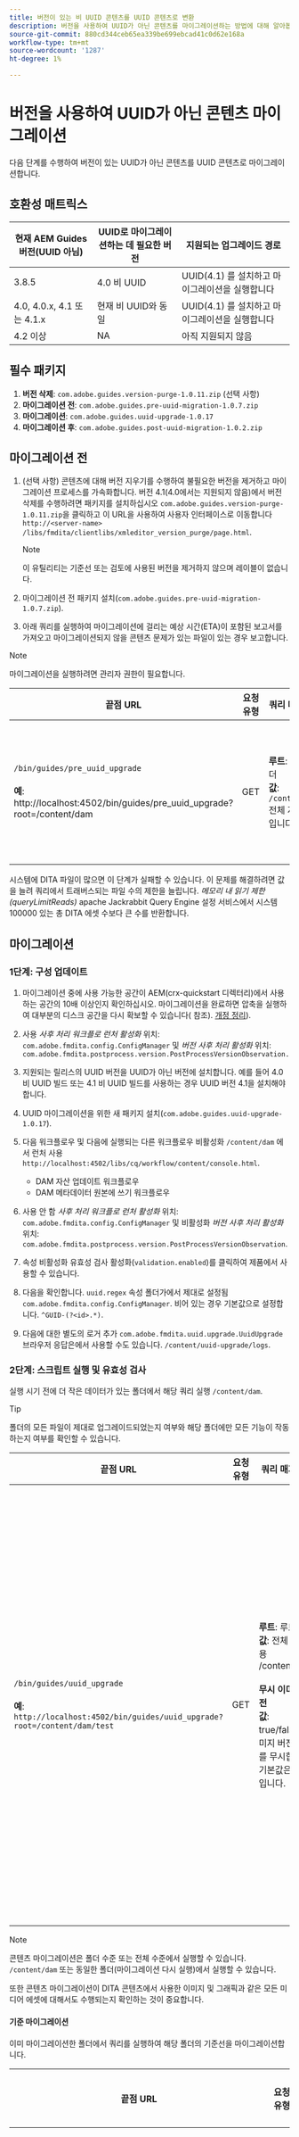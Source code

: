 ```yaml
---
title: 버전이 있는 비 UUID 콘텐츠를 UUID 콘텐츠로 변환
description: 버전을 사용하여 UUID가 아닌 콘텐츠를 마이그레이션하는 방법에 대해 알아봅니다.
source-git-commit: 880cd344ceb65ea339be699ebcad41c0d62e168a
workflow-type: tm+mt
source-wordcount: '1287'
ht-degree: 1%

---
```


# 버전을 사용하여 UUID가 아닌 콘텐츠 마이그레이션

다음 단계를 수행하여 버전이 있는 UUID가 아닌 콘텐츠를 UUID 콘텐츠로 마이그레이션합니다.

## 호환성 매트릭스

| 현재 AEM Guides 버전(UUID 아님) | UUID로 마이그레이션하는 데 필요한 버전 | 지원되는 업그레이드 경로 |
|---|---|---|
| 3.8.5 | 4.0 비 UUID | UUID(4.1) 를 설치하고 마이그레이션을 실행합니다 |
| 4.0, 4.0.x, 4.1 또는 4.1.x | 현재 비 UUID와 동일 | UUID(4.1) 를 설치하고 마이그레이션을 실행합니다 |
| 4.2 이상 | NA | 아직 지원되지 않음 |

## 필수 패키지

1. **버전 삭제**: `com.adobe.guides.version-purge-1.0.11.zip` (선택 사항)
1. **마이그레이션 전**: `com.adobe.guides.pre-uuid-migration-1.0.7.zip`
1. **마이그레이션**: `com.adobe.guides.uuid-upgrade-1.0.17`
1. **마이그레이션 후**: `com.adobe.guides.post-uuid-migration-1.0.2.zip`


## 마이그레이션 전

1. (선택 사항) 콘텐츠에 대해 버전 지우기를 수행하여 불필요한 버전을 제거하고 마이그레이션 프로세스를 가속화합니다. 버전 4.1(4.0에서는 지원되지 않음)에서 버전 삭제를 수행하려면 패키지를 설치하십시오 `com.adobe.guides.version-purge-1.0.11.zip`을 클릭하고 이 URL을 사용하여 사용자 인터페이스로 이동합니다 `http://<server-name> /libs/fmdita/clientlibs/xmleditor_version_purge/page.html`.

   >[!NOTE]
   >
   >이 유틸리티는 기준선 또는 검토에 사용된 버전을 제거하지 않으며 레이블이 없습니다.
1. 마이그레이션 전 패키지 설치(`com.adobe.guides.pre-uuid-migration-1.0.7.zip`).

1. 아래 쿼리를 실행하여 마이그레이션에 걸리는 예상 시간(ETA)이 포함된 보고서를 가져오고 마이그레이션되지 않을 콘텐츠 문제가 있는 파일이 있는 경우 보고합니다.

>[!NOTE]
>
>마이그레이션을 실행하려면 관리자 권한이 필요합니다.


| 끝점 URL | 요청 유형 | 쿼리 매개 변수 | 예상 결과 |
|---|---|---|---|
| `/bin/guides/pre_uuid_upgrade` <br> <br>**예**: http://localhost:4502/bin/guides/pre_uuid_upgrade?root=/content/dam | GET | **루트**: 루트 폴더<br> **값**: `/content/dam` 전체 저장소용입니다. | 마이그레이션 전 보고서(.csv)가 만들어지고 파일 수, 총 버전 및 오류가 표시됩니다. <br><br> **샘플 출력**:<br>루트 폴더: /content/dam <br>총 파일 수: 2697 <br>총 버전: 10380 <br>오류가 발생한 파일 수: 28 <br>자세한 보고서는 AEM CRX를 통해 다음 위치에서 사용할 수 있습니다. `/content/uuid-pgrade/UuidMigrationReport_1688400131039.csv` |

시스템에 DITA 파일이 많으면 이 단계가 실패할 수 있습니다. 이 문제를 해결하려면 값을 늘려 쿼리에서 트래버스되는 파일 수의 제한을 늘립니다. *메모리 내 읽기 제한(queryLimitReads)* apache Jackrabbit Query Engine 설정 서비스에서 시스템100000 있는 총 DITA 에셋 수보다 큰 수를 반환합니다.

## 마이그레이션

### 1단계: 구성 업데이트

1. 마이그레이션 중에 사용 가능한 공간이 AEM(crx-quickstart 디렉터리)에서 사용하는 공간의 10배 이상인지 확인하십시오. 마이그레이션을 완료하면 압축을 실행하여 대부분의 디스크 공간을 다시 확보할 수 있습니다( 참조). [개정 정리](https://experienceleague.adobe.com/docs/experience-manager-65/deploying/deploying/revision-cleanup.html?lang=en)).

1. 사용 *사후 처리 워크플로 런처 활성화* 위치: `com.adobe.fmdita.config.ConfigManager` 및 *버전 사후 처리 활성화* 위치: `com.adobe.fmdita.postprocess.version.PostProcessVersionObservation.`

1. 지원되는 릴리스의 UUID 버전을 UUID가 아닌 버전에 설치합니다. 예를 들어 4.0 비 UUID 빌드 또는 4.1 비 UUID 빌드를 사용하는 경우 UUID 버전 4.1을 설치해야 합니다.

1. UUID 마이그레이션을 위한 새 패키지 설치(`com.adobe.guides.uuid-upgrade-1.0.17`).

1. 다음 워크플로우 및 다음에 실행되는 다른 워크플로우 비활성화 `/content/dam` 에서 런처 사용 `http://localhost:4502/libs/cq/workflow/content/console.html`.

   * DAM 자산 업데이트 워크플로우
   * DAM 메타데이터 원본에 쓰기 워크플로우

1. 사용 안 함 *사후 처리 워크플로 런처 활성화* 위치: `com.adobe.fmdita.config.ConfigManager` 및 비활성화 *버전 사후 처리 활성화* 위치: `com.adobe.fmdita.postprocess.version.PostProcessVersionObservation`.

1. 속성 비활성화 유효성 검사 활성화(`validation.enabled`)를 클릭하여 제품에서 사용할 수 있습니다.

1. 다음을 확인합니다. `uuid.regex` 속성 폴더가에서 제대로 설정됨 `com.adobe.fmdita.config.ConfigManager`. 비어 있는 경우 기본값으로 설정합니다. `^GUID-(?<id>.*)`.
1. 다음에 대한 별도의 로거 추가 `com.adobe.fmdita.uuid.upgrade.UuidUpgrade` 브라우저 응답은에서 사용할 수도 있습니다. `/content/uuid-upgrade/logs`.

### 2단계: 스크립트 실행 및 유효성 검사

실행 시기 전에 더 작은 데이터가 있는 폴더에서 해당 쿼리 실행 `/content/dam`.

>[!TIP]
>
>폴더의 모든 파일이 제대로 업그레이드되었는지 여부와 해당 폴더에만 모든 기능이 작동하는지 여부를 확인할 수 있습니다.

| 끝점 URL | 요청 유형 | 쿼리 매개 변수 | 예상 결과 |
|---|---|---|---|
| `/bin/guides/uuid_upgrade`<br><br> **예**: `http://localhost:4502/bin/guides/uuid_upgrade?root=/content/dam/test` | GET | **루트**: 루트 폴더 <br>**값**: 전체 저장소용 /content/dam.<br><br>**무시 이미지 버전**<br> **값**: true/false(이미지 버전 처리를 무시합니다. 기본값은 false입니다. | 파일 목록이 있는 마이그레이션 보고서가 마이그레이션되었습니다. 업그레이드하지 못했습니다. 업그레이드했지만 오류가 발생했습니다. 총 소요 시간이 있습니다. <br><br> **샘플 출력**: <br> [정보] 파일 목록 실패:0 <br>[정보] 아니. 개 중 개 파일 업그레이드 성공: 2241 <br>[정보] 아니. 개 중 개 파일이 오류와 함께 업그레이드됨: 28 <br>[정보] 아니. 개 중 개 파일 업그레이드 실패: 0 <br> [정보] 총 소요 시간: 0:37:03.131 |

>[!NOTE]
>
> 콘텐츠 마이그레이션은 폴더 수준 또는 전체 수준에서 실행할 수 있습니다. `/content/dam` 또는 동일한 폴더(마이그레이션 다시 실행)에서 실행할 수 있습니다.

또한 콘텐츠 마이그레이션이 DITA 콘텐츠에서 사용한 이미지 및 그래픽과 같은 모든 미디어 에셋에 대해서도 수행되는지 확인하는 것이 중요합니다.

#### 기준 마이그레이션

이미 마이그레이션한 폴더에서 쿼리를 실행하여 해당 폴더의 기준선을 마이그레이션합니다.

| 끝점 URL | 요청 유형 | 쿼리 매개 변수 | 예상 결과 |
|---|---|---|---|
| `/bin/guides/baseline_uuid_upgrade`<br><br> **예**: ` http://localhost:4502/bin/guides/baseline_uuid_upgrade?root=/content/dam/test` | GET | **루트**: 루트 폴더 <br> **값**: 전체 저장소용 /content/dam. <br><br> **무시 이미지 버전**<br> **값**: true/false <br>이미지 버전 처리를 무시합니다. 기본값은 false입니다. <br><br> **doReview** <br> **값**: true/false <br> (리뷰를 업그레이드해야 하거나 업그레이드하지 말아야 하는 경우). 기본값은 false입니다.) 파일 목록이 있는 마이그레이션 보고서가 마이그레이션되었습니다. 업그레이드하지 못했습니다. 업그레이드했지만 오류가 발생했습니다. 총 소요 시간이 있습니다. <br> <br> **샘플 출력**:<br>[정보] 파일 목록 실패 <br> [정보] 아니. 개 중 개 파일이 2241로 업그레이드됨<br> [정보] 아니. 개 중 개 파일이 오류와 함께 업그레이드됨 28<br>[정보] 아니. 개 중 개의 파일이 업그레이드되지 않음<br>[정보] 총 소요 시간: 0:37:03.131 |


### 3단계: 구성 복원

서버가 성공적으로 마이그레이션되면 사후 처리, 태그 지정 및 다음 워크플로(마이그레이션 도중 초기에 비활성화된 다른 모든 워크플로 포함)를 활성화하여 서버에서 계속 작업할 수 있습니다.

* DAM 자산 업데이트 워크플로우
* DAM 메타데이터 워크플로우

>[!NOTE]
>
>일부 파일이 처리되지 않거나 마이그레이션 전에 손상되어 마이그레이션 전에 손상되고 마이그레이션 후에도 손상된 상태를 유지합니다.

## 마이그레이션 유효성 검사

1. UUID 마이그레이션 후 패키지 설치(`com.adobe.guides.post-uuid-migration-1.0.2.zip`).

1. 다음 쿼리를 실행하여 마이그레이션 도중 링크가 끊어지지 않은 오류가 없는지 확인합니다. 이 스크립트는 이전에 끊어진 적이 없지만 어떤 이유로든 현재 끊어진 링크가 있는지 식별합니다.

   | 끝점 URL | 요청 유형 | 쿼리 매개 변수 | 예상 결과 |
   |---|---|---|---|
   | `/bin/guides/get_broken_links` <br> <br> **예**:<br>`http://localhost:4502/bin/guides/get_broken_links` | GET | NA | UUID가 끊어진 총 파일 수와 해당 파일 경로가 포함된 마이그레이션 보고서. <br> <br> **샘플 출력**:<br>[디버그] 콘텐츠에서 이러한 GUID가 모두 사용되는지 확인하고 있습니다.<br>[디버그] 손상된 UUID가 있을 수 있는 총 파일 수: 0 <br>[디버그] UUID가 손상되었을 수 있는 경로:0 |

1. 마이그레이션이 완료되면 압축을 실행하여 대부분의 디스크 공간을 확보할 수 있습니다( 참조). `https://experienceleague.adobe.com/docs/experience-manager-65/deploying/deploying/revision-cleanup.html?lang=en`).

## 델타 컨텐츠 마이그레이션

1. 델타 컨텐츠를 활성 서버(비 UUID)에서 현재 UUID 서버로 마이그레이션하려면 비 UUID 서버에 마이그레이션 전 스크립트를 설치합니다.

1. 전체 데이터 세트(또는 하위 폴더)에 대해 다음 쿼리를 실행하여 지정된 타임스탬프 후에 수정된 모든 파일을 식별하고 내보냅니다. 타임스탬프는 날짜 및 시간( YYYY-MM-DDTHH)에 대해 ISO8601 형식을 사용합니다:mm:YYYY-MM-DD와 같은 부분 표현도 사용할 수 있습니다.

   | 끝점 URL | 요청 유형 | 쿼리 매개 변수 | 예상 결과 |
   |---|---|---|---|
   | `/bin/guides/data_export`<br><br>**예**: <br> `http://localhost:4502/bin/guides/data_export?timestamp=2023-07-11&root=/content/dam` | GET | **timestamp** <br> **값**: YYYY-MM-DD<br><br> **루트**: 루트 폴더 <br> **값**: `/content/dam` 전체 저장소용입니다. | 델타 컨텐츠가 있는 zip 파일이 /var/dxml/exports에 생성됩니다. <br> <br>**샘플**: dataexport_1689761491218.zip (파일이 생성됨) |

1. 스크립트로 내보낸 zip 파일을 다운로드합니다. 응답의 마지막 행은 생성된 zip 파일의 경로(시스템의 /var/dxml/exports에 저장됨)를 제공해야 합니다.

1. Assets UI의 원하는 경로에서 zip 파일을 uuid 서버에 업로드합니다.

1. 마이그레이션 후 패키지가 UUID 서버에 설치되었는지 확인합니다.

1. 다음 주어진 쿼리를 실행하여 업로드된 zip 파일에서 시스템으로 델타 컨텐츠를 가져옵니다. 데이터를 제대로 식별하고 처리하려면 쿼리에 업로드된 zip 파일의 경로가 포함되어야 합니다.

   | 끝점 URL | 요청 유형 | 쿼리 매개 변수 | 예상 결과 |
   |---|---|---|---|
   | `/bin/guides/data_import`<br> **예**:`http://localhost:4502/bin/guides/data_import?path=/content/dam/dataexport_1689344927551.zip&createVersion=true` | POST | **path**<br> **값**: `/content/dam/filename.zip`(업로드된 파일 위치) **createVersion** <br> **값**: true/false<br>createVersion의 기본값은 false입니다. | 파일이 원하는 콘텐츠 경로로 업로드됩니다.<br><br>**샘플**: `dataexport_1689761491218.zip`<br><br> 이전 단계에서 내보낸 동일한 파일은에서 원하는 경로로 업로드됩니다. `/content/dam`). |

1. 존재하지 않는 경우 스크립트는 새 파일을 생성하고 수정된 경우 기존 파일을 재정의합니다.

>[!NOTE]
>
> 버전 기록 및 서버에서 수행된 다른 모든 변경 사항(예: 워크플로우 및 검토 )은 수동으로 업데이트해야 합니다.
